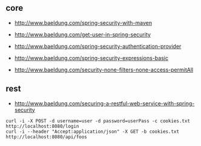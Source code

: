 ## core

- http://www.baeldung.com/spring-security-with-maven

- http://www.baeldung.com/get-user-in-spring-security

- http://www.baeldung.com/spring-security-authentication-provider

- http://www.baeldung.com/spring-security-expressions-basic

- http://www.baeldung.com/security-none-filters-none-access-permitAll

## rest

- http://www.baeldung.com/securing-a-restful-web-service-with-spring-security

```text
curl -i -X POST -d username=user -d password=userPass -c cookies.txt http://localhost:8080/login
curl -i --header "Accept:application/json" -X GET -b cookies.txt http://localhost:8080/api/foos
```